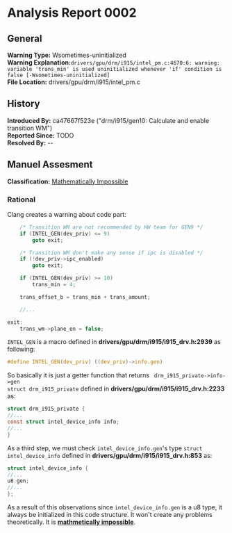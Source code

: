 # Analysis Report 0002 #
## General ##
**Warning Type:** Wsometimes-uninitialized  
**Warning Explanation:**```drivers/gpu/drm/i915/intel_pm.c:4670:6: warning: variable 'trans_min' is used uninitialized whenever 'if' condition is false [-Wsometimes-uninitialized]```  
**File Location:** drivers/gpu/drm/i915/intel_pm.c
## History ##
**Introduced By:** ca47667f523e ("drm/i915/gen10: Calculate and enable transition WM")  
**Reported Since:** TODO  
**Resolved By:** --  
## Manuel Assesment ##
**Classification:** [Mathematically Impossible](WarningTypeClassifications.md) 
### Rational ###
Clang creates a warning about code part:  
```C
	/* Transition WM are not recommended by HW team for GEN9 */
	if (INTEL_GEN(dev_priv) <= 9)
		goto exit;

	/* Transition WM don't make any sense if ipc is disabled */
	if (!dev_priv->ipc_enabled)
		goto exit;

	if (INTEL_GEN(dev_priv) >= 10)
		trans_min = 4;

	trans_offset_b = trans_min + trans_amount;

	//...

exit:
	trans_wm->plane_en = false;
```

``` INTEL_GEN ``` is a macro defined in **drivers/gpu/drm/i915/i915_drv.h:2939** as following:
```C 
#define INTEL_GEN(dev_priv)	((dev_priv)->info.gen)
```
So basically it is just a getter function that returns ``` drm_i915_private->info->gen```    
``` struct drm_i915_private ```  defined in **drivers/gpu/drm/i915/i915_drv.h:2233** as:  
```C
struct drm_i915_private {
//...
const struct intel_device_info info;
//... 
}
```
As a third step, we must check ``` intel_device_info.gen ```'s type
``` struct intel_device_info ``` defined in **drivers/gpu/drm/i915/i915_drv.h:853** as:  
```C
struct intel_device_info {
//...
u8 gen;
//...
};
```
As a result of this observations since ```intel_device_info.gen``` is a u8 type, it always be initialized in this code structure. It won't create any problems theoretically. It is [**mathmetically impossible**](WarningTypeClassifications.md).
